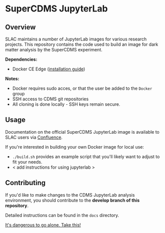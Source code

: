 # SuperCDMS JupyterLab

## Overview

SLAC maintains a number of JupyterLab images for various research projects.
This repository contains the code used to build an image for dark matter analysis by the SuperCDMS experiment.

**Dependencies:** 
- Docker CE Edge ([installation guide](https://docs.docker.com/install/linux/docker-ce/ubuntu/))

**Notes:**  
- Docker requires sudo acces, or that the user be added to the `Docker` group 
- SSH access to CDMS git repositories
- All cloning is done locally - SSH keys remain secure. 

## Usage

Documentation on the official SuperCDMS JupyterLab image is available to SLAC users via [Confluence](https://confluence.slac.stanford.edu/display/CDMS/How+to+get+started+with+analysis).

If you're interested in building your own Docker image for local use: 

- `./build.sh` provides an example script that you'll likely want to adjust to fit your needs.
- < add instructions for using jupyterlab > 

## Contributing

If you'd like to make changes to the CDMS JupyterLab analysis environment, you should contribute to the **develop branch of this repository**.

Detailed instructions can be found in the `docs` directory. 

[It's dangerous to go alone. Take this!](docs/main.md)
